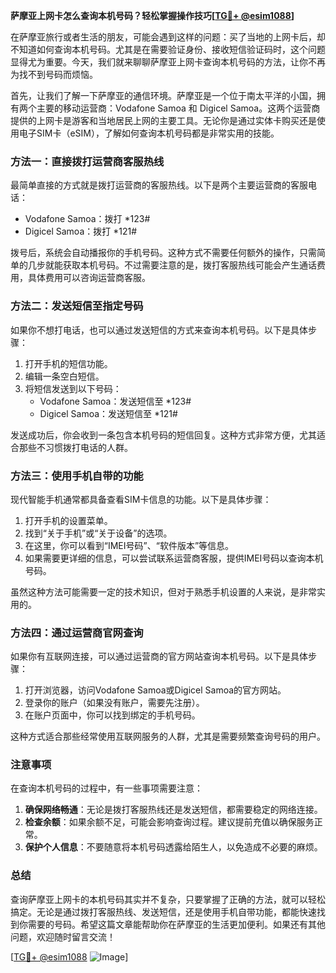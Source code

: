 **萨摩亚上网卡怎么查询本机号码？轻松掌握操作技巧[[TG💪+ @esim1088](https://t.me/s/esim1088)]**

在萨摩亚旅行或者生活的朋友，可能会遇到这样的问题：买了当地的上网卡后，却不知道如何查询本机号码。尤其是在需要验证身份、接收短信验证码时，这个问题显得尤为重要。今天，我们就来聊聊萨摩亚上网卡查询本机号码的方法，让你不再为找不到号码而烦恼。

首先，让我们了解一下萨摩亚的通信环境。萨摩亚是一个位于南太平洋的小国，拥有两个主要的移动运营商：Vodafone Samoa 和 Digicel Samoa。这两个运营商提供的上网卡是游客和当地居民上网的主要工具。无论你是通过实体卡购买还是使用电子SIM卡（eSIM），了解如何查询本机号码都是非常实用的技能。

### **方法一：直接拨打运营商客服热线**

最简单直接的方式就是拨打运营商的客服热线。以下是两个主要运营商的客服电话：

- Vodafone Samoa：拨打 *123#
- Digicel Samoa：拨打 *121#

拨号后，系统会自动播报你的手机号码。这种方式不需要任何额外的操作，只需简单的几步就能获取本机号码。不过需要注意的是，拨打客服热线可能会产生通话费用，具体费用可以咨询运营商客服。

### **方法二：发送短信至指定号码**

如果你不想打电话，也可以通过发送短信的方式来查询本机号码。以下是具体步骤：

1. 打开手机的短信功能。
2. 编辑一条空白短信。
3. 将短信发送到以下号码：
   - Vodafone Samoa：发送短信至 *123#
   - Digicel Samoa：发送短信至 *121#

发送成功后，你会收到一条包含本机号码的短信回复。这种方式非常方便，尤其适合那些不习惯拨打电话的人群。

### **方法三：使用手机自带的功能**

现代智能手机通常都具备查看SIM卡信息的功能。以下是具体步骤：

1. 打开手机的设置菜单。
2. 找到“关于手机”或“关于设备”的选项。
3. 在这里，你可以看到“IMEI号码”、“软件版本”等信息。
4. 如果需要更详细的信息，可以尝试联系运营商客服，提供IMEI号码以查询本机号码。

虽然这种方法可能需要一定的技术知识，但对于熟悉手机设置的人来说，是非常实用的。

### **方法四：通过运营商官网查询**

如果你有互联网连接，可以通过运营商的官方网站查询本机号码。以下是具体步骤：

1. 打开浏览器，访问Vodafone Samoa或Digicel Samoa的官方网站。
2. 登录你的账户（如果没有账户，需要先注册）。
3. 在账户页面中，你可以找到绑定的手机号码。

这种方式适合那些经常使用互联网服务的人群，尤其是需要频繁查询号码的用户。

### **注意事项**

在查询本机号码的过程中，有一些事项需要注意：

1. **确保网络畅通**：无论是拨打客服热线还是发送短信，都需要稳定的网络连接。
2. **检查余额**：如果余额不足，可能会影响查询过程。建议提前充值以确保服务正常。
3. **保护个人信息**：不要随意将本机号码透露给陌生人，以免造成不必要的麻烦。

### **总结**

查询萨摩亚上网卡的本机号码其实并不复杂，只要掌握了正确的方法，就可以轻松搞定。无论是通过拨打客服热线、发送短信，还是使用手机自带功能，都能快速找到你需要的号码。希望这篇文章能帮助你在萨摩亚的生活更加便利。如果还有其他问题，欢迎随时留言交流！

[[TG💪+ @esim1088](https://t.me/s/esim1088) ![Image](https://i.postimg.cc/4NQfJmqS/Snipaste-2025-05-13-00-14-12.png)]